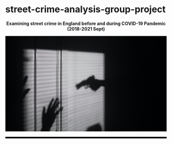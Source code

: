 # street-crime-analysis-group-project
<p align="center">
 <b>Examining street crime in England before and during COVID-19 Pandemic (2018-2021 Sept)
</p>
<p align="center">
  <img src="files/crime.jpg" width="700" height="300" title="England Street Crime Analysis">
</p>
<hr style="border:2px solid black"> </hr>


